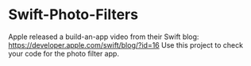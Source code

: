 Swift-Photo-Filters
===================

Apple released a build-an-app video from their Swift blog: https://developer.apple.com/swift/blog/?id=16 Use this project to check your code for the photo filter app.
